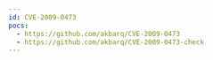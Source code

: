 ```yaml
---
id: CVE-2009-0473
pocs:
  - https://github.com/akbarq/CVE-2009-0473
  - https://github.com/akbarq/CVE-2009-0473-check
---
```

